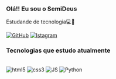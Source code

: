 ### Olá!! Eu sou o SemiDeus
Estudande de tecnologia💻🧮

[![GitHub](https://img.shields.io/badge/GitHub-100000?style=for-the-badge&logo=github&logoColor=white)](https://Github.com/S3miDeus)
[![Istagram](https://img.shields.io/badge/Instagram-E4405F?style=for-the-badge&logo=instagram&logoColor=white)](https://itagram.com)


### Tecnologias que estudo atualmente

<div style="display: inline_block"><br/><img oling= "center" alt="html5" src="https://img.shields.io/badge/HTML5-E34F26?style=for-the-badge&logo=html5&logoColor=white"/>
<img oling= "center" alt="css3" src="https://img.shields.io/badge/CSS3-1572B6?style=for-the-badge&logo=css3&logoColor=white"/>
<img oling= "center" alt="JS" src="https://img.shields.io/badge/JavaScript-F7DF1E?style=for-the-badge&logo=javascript&logoColor=black " />
<img oling= "center" alt="Python" src="https://img.shields.io/badge/Python-14354C?style=for-the-badge&logo=python&logoColor=white"/>
</div>
